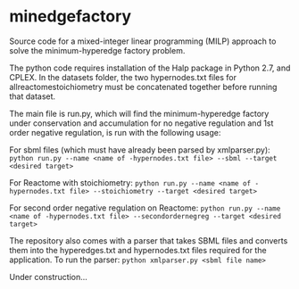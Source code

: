 # minedgefactory
Source code for a mixed-integer linear programming (MILP) approach to solve the minimum-hyperedge factory problem.

The python code requires installation of the Halp package in Python 2.7, and CPLEX.
In the datasets folder, the two hypernodes.txt files for allreactomestoichiometry must be concatenated together before running that dataset.

The main file is run.py, which will find the minimum-hyperedge factory under conservation and accumulation for no negative regulation and 1st order negative regulation, is run with the following usage:

For sbml files (which must have already been parsed by xmlparser.py):
`python run.py --name <name of -hypernodes.txt file> --sbml --target <desired target>`

For Reactome with stoichiometry:
`python run.py --name <name of -hypernodes.txt file> --stoichiometry --target <desired target>`

For second order negative regulation on Reactome:
`python run.py --name <name of -hypernodes.txt file> --secondordernegreg --target <desired target>`

The repository also comes with a parser that takes SBML files and converts them into the hyperedges.txt and hypernodes.txt files required for the application.
To run the parser:
`python xmlparser.py <sbml file name>`

Under construction...

